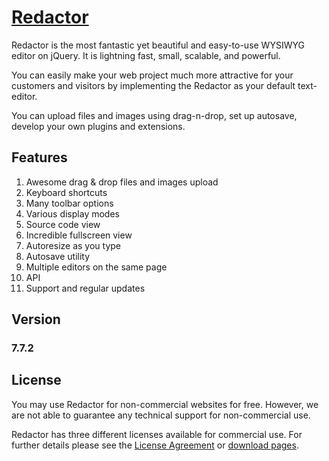 # [Redactor](http://redactorjs.com/)

Redactor is the most fantastic yet beautiful and easy-to-use WYSIWYG editor on jQuery. It is lightning fast, small, scalable, and powerful.

You can easily make your web project much more attractive for your customers and visitors by implementing the Redactor as your default text-editor.

You can upload files and images using drag-n-drop, set up autosave, develop your own plugins and extensions.


## Features

1. Awesome drag & drop files and images upload
2. Keyboard shortcuts
3. Many toolbar options
4. Various display modes
5. Source code view
6. Incredible fullscreen view
7. Autoresize as you type
8. Autosave utility
9. Multiple editors on the same page
10. API
11. Support and regular updates

## Version 

### 7.7.2

## License

You may use Redactor for non-commercial websites for free. However, we are not able to guarantee any technical support for non-commercial use.

Redactor has three different licenses available for commercial use. For further details please see the [License Agreement](http://redactorjs.com/license/) or [download pages](http://redactorjs.com/download/).
